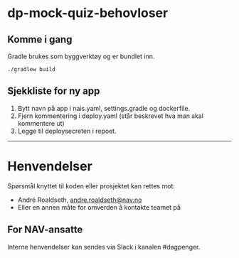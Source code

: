 # dp-mock-quiz-behovloser

## Komme i gang

Gradle brukes som byggverktøy og er bundlet inn.

`./gradlew build`

## Sjekkliste for ny app
1. Bytt navn på app i nais.yaml, settings.gradle og dockerfile.
2. Fjern kommentering i deploy.yaml (står beskrevet hva man skal kommentere ut)
3. Legge til deploysecreten i repoet.

---

# Henvendelser

Spørsmål knyttet til koden eller prosjektet kan rettes mot:

* André Roaldseth, andre.roaldseth@nav.no
* Eller en annen måte for omverden å kontakte teamet på

## For NAV-ansatte

Interne henvendelser kan sendes via Slack i kanalen #dagpenger.
